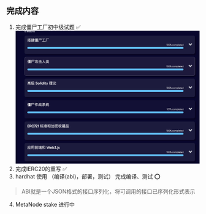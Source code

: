  
 ## 完成内容 

 1. 完成僵尸工厂初中级试题  ✅ 
  ![截图](docs/1751889110382.jpg "这是一个图片")
 2. 完成IERC20的重写 ✅ 
 3. hardhat 使用 （编译(abi)，部署，测试） 完成编译、测试  ⭕️
  > ABI就是一个JSON格式的接口序列化，将可调用的接口已序列化形式表示
 4. MetaNode stake  进行中